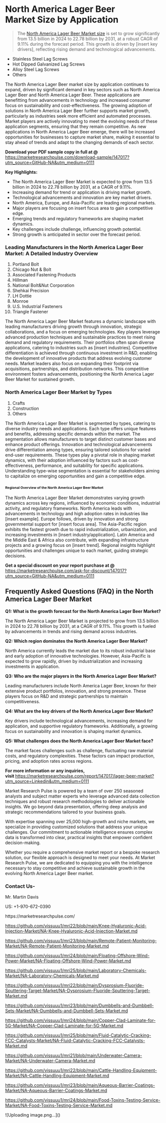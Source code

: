 <h1>North America Lager Beer Market&nbsp;Size by Application</h1><blockquote><p>The <a href="https://marketresearchpulse.com/download-sample/147017?utm_source=GitHub-NA&amp;utm_medium=0111">North America Lager Beer Market size</a> is set to grow significantly from 13.5 billion in 2024 to 22.78 billion by 2031, at a robust CAGR of 9.11% during the forecast period. This growth is driven by [insert key drivers], reflecting rising demand and technological advancements.</p></blockquote><ul><li>Stainless Steel Lag Screws<li> Hot Dipped Galvanized Lag Screws<li> Alloy Steel Lag Screws<li> Others</li></ul><p>The North America Lager Beer market size by application continues to expand, driven by significant demand in key sectors such as North America Lager Beer and North America Lager Beer. These applications are benefitting from advancements in technology and increased consumer focus on sustainability and cost-effectiveness. The growing adoption of solutions in North America Lager Beer further supports market growth, particularly as industries seek more efficient and automated processes. Market players are actively innovating to meet the evolving needs of these application segments, ensuring that they remain competitive. As new applications in North America Lager Beer emerge, there will be increased opportunities for businesses to capture market share, making it essential to stay ahead of trends and adapt to the changing demands of each sector.</p><p><strong>Download your PDF sample copy in full at @ </strong><a href="https://marketresearchpulse.com/download-sample/147017?utm_source=GitHub-NA&amp;utm_medium=0111">https://marketresearchpulse.com/download-sample/147017?utm_source=GitHub-NA&amp;utm_medium=0111</a></p><p><strong>Key Highlights: </strong></p><ul><li>The North America Lager Beer Market is expected to grow from 13.5 billion in 2024 to 22.78 billion by 2031, at a CAGR of 9.11%.</li><li>Increasing demand for trend or application is driving market growth.</li><li>Technological advancements and innovation are key market drivers.</li><li>North America, Europe, and Asia-Pacific are leading regional markets.</li><li>Major players are focusing on insert focus area to gain a competitive edge.</li><li>Emerging trends and regulatory frameworks are shaping market dynamics.</li><li>Key challenges include challenge, influencing growth potential.</li><li>Strong growth is anticipated in sector over the forecast period.</li></ul><h3>Leading Manufacturers in the North America Lager Beer Market: A Detailed Industry Overview</h3><ol><li>Portland Bolt</li><li>Chicago Nut & Bolt</li><li>Associated Fastening Products</li><li>Hillman</li><li>National Bolt&Nut Corporation</li><li>Shehkai Precision</li><li>LH Dottie</li><li>Monroe</li><li>U.S. Industrial Fasteners</li><li>Triangle Fastener</li></ol><div class="flex max-w-full flex-col flex-grow"><div class="min-h-8 text-message flex w-full flex-col items-end gap-2 whitespace-normal break-words [.text-message+&amp;]:mt-5" dir="auto" data-message-author-role="assistant" data-message-id="fd8432e4-4910-450d-b182-61b7bfb0a01f" data-message-model-slug="gpt-4o"><div class="flex w-full flex-col gap-1 empty:hidden first:pt-[3px]"><div class="markdown prose w-full break-words dark:prose-invert light"><p>The North America Lager Beer Market features a dynamic landscape with leading manufacturers driving growth through innovation, strategic collaborations, and a focus on emerging technologies. Key players leverage advanced production techniques and sustainable practices to meet rising demand and regulatory requirements. Their portfolios often span diverse applications, catering to industries such as [insert industries]. Competitive differentiation is achieved through continuous investment in R&amp;D, enabling the development of innovative products that address evolving customer needs. Market leaders also focus on expanding their footprint via acquisitions, partnerships, and distribution networks. This competitive environment fosters advancements, positioning the North America Lager Beer Market for sustained growth.</p></div></div></div></div><h3>North America Lager Beer Market by Types</h3><ol><li>Crafts<li> Construction<li> Others</li></ol><div class="flex max-w-full flex-col flex-grow"><div class="min-h-8 text-message flex w-full flex-col items-end gap-2 whitespace-normal break-words [.text-message+&amp;]:mt-5" dir="auto" data-message-author-role="assistant" data-message-id="084470be-0bb7-4664-bddf-5156b4f41249" data-message-model-slug="gpt-4o-mini"><div class="flex w-full flex-col gap-1 empty:hidden first:pt-[3px]"><div class="markdown prose w-full break-words dark:prose-invert light"><p>The North America Lager Beer Market is segmented by types, catering to diverse industry needs and applications. Each type offers unique features and benefits, addressing specific demands within the market. The segmentation allows manufacturers to target distinct customer bases and enhance product offerings. Innovation and technological advancements drive differentiation among types, ensuring tailored solutions for varied end-user requirements. These types play a pivotal role in shaping market dynamics, with their adoption influenced by factors such as cost-effectiveness, performance, and suitability for specific applications. Understanding type-wise segmentation is essential for stakeholders aiming to capitalize on emerging opportunities and gain a competitive edge.</p></div></div></div></div><h3><span style="font-size: 11px;">Regional Overview of the North America Lager Beer Market</span></h3><div class="flex max-w-full flex-col flex-grow"><div class="min-h-8 text-message flex w-full flex-col items-end gap-2 whitespace-normal break-words [.text-message+&amp;]:mt-5" dir="auto" data-message-author-role="assistant" data-message-id="e9038762-ce64-4e30-91c9-9bd413514231" data-message-model-slug="gpt-4o-mini"><div class="flex w-full flex-col gap-1 empty:hidden first:pt-[3px]"><div class="markdown prose w-full break-words dark:prose-invert light"><p>The North America Lager Beer Market demonstrates varying growth dynamics across key regions, influenced by economic conditions, industrial activity, and regulatory frameworks. North America leads with advancements in technology and high adoption rates in industries like [insert example]. Europe follows, driven by innovation and strong governmental support for [insert focus area]. The Asia-Pacific region exhibits the fastest growth due to rapid industrialization, urbanization, and increasing investments in [insert industry/application]. Latin America and the Middle East &amp; Africa also contribute, with expanding infrastructure projects and a growing focus on [insert trend]. Regional insights highlight opportunities and challenges unique to each market, guiding strategic decisions.</p></div></div></div></div><p><strong>Get a special discount on your report purchase at @ </strong><a href="https://marketresearchpulse.com/ask-for-discount/147017?utm_source=GitHub-NA&amp;utm_medium=0111">https://marketresearchpulse.com/ask-for-discount/147017?utm_source=GitHub-NA&amp;utm_medium=0111</a></p><h2>Frequently Asked Questions (FAQ) in the North America Lager Beer Market</h2><p><strong>Q1: What is the growth forecast for the North America Lager Beer Market?</strong></p><p>The North America Lager Beer Market is projected to grow from 13.5 billion in 2024 to 22.78 billion by 2031, at a CAGR of 9.11%. This growth is fueled by advancements in trends and rising demand across industries.</p><p><strong>Q2: Which region dominates the North America Lager Beer Market?</strong></p><p>North America currently leads the market due to its robust industrial base and early adoption of innovative technologies. However, Asia-Pacific is expected to grow rapidly, driven by industrialization and increasing investments in application.</p><p><strong>Q3: Who are the major players in the North America Lager Beer Market?</strong></p><p>Leading manufacturers include North America Lager Beer, known for their extensive product portfolios, innovation, and strong presence. These players focus on R&amp;D and strategic partnerships to maintain competitiveness.</p><p><strong>Q4: What are the key drivers of the North America Lager Beer Market?</strong></p><p>Key drivers include technological advancements, increasing demand for application, and supportive regulatory frameworks. Additionally, a growing focus on sustainability and innovation is shaping market dynamics.</p><p><strong>Q5: What challenges does the North America Lager Beer Market face?</strong></p><p>The market faces challenges such as challenge, fluctuating raw material costs, and regulatory complexities. These factors can impact production, pricing, and adoption rates across regions.</p><p><strong>For more information or any inquiries, visit&nbsp;</strong><a href="https://marketresearchpulse.com/report/147017/lager-beer-market?utm_source=Linkedin&utm_medium=0111">https://marketresearchpulse.com/report/147017/lager-beer-market?utm_source=Linkedin&utm_medium=0111</a></p><p>Market Research Pulse is powered by a team of over 250 seasoned analysts and subject matter experts who leverage advanced data collection techniques and robust research methodologies to deliver actionable insights. We go beyond data presentation, offering deep analysis and strategic recommendations tailored to your business goals.</p><p>With expertise spanning over 25,000 high-growth and niche markets, we specialize in providing customized solutions that address your unique challenges. Our commitment to actionable intelligence ensures complex data is transformed into clear, practical insights that empower confident decision-making.</p><p>Whether you require a comprehensive market report or a bespoke research solution, our flexible approach is designed to meet your needs. At Market Research Pulse, we are dedicated to equipping you with the intelligence necessary to stay competitive and achieve sustainable growth in the evolving North America Lager Beer market.</p><h3><strong>Contact Us-</strong></h3><p>Mr. Martin Davis</p><p>US: +1-970-672-0390</p><p>https://marketresearchpulse.com/</p><p><a href="https://github.com/vissuuu1/mri22/blob/main/Knee-Hyaluronic-Acid-Injection-Market/NA-Knee-Hyaluronic-Acid-Injection-Market.md">https://github.com/vissuuu1/mri22/blob/main/Knee-Hyaluronic-Acid-Injection-Market/NA-Knee-Hyaluronic-Acid-Injection-Market.md</a></p><p><a href="https://github.com/vissuuu1/mri23/blob/main/Remote-Patient-Monitoring-Market/NA-Remote-Patient-Monitoring-Market.md">https://github.com/vissuuu1/mri23/blob/main/Remote-Patient-Monitoring-Market/NA-Remote-Patient-Monitoring-Market.md</a></p><p><a href="https://github.com/vissuuu1/mri24/blob/main/Floating-Offshore-Wind-Power-Market/NA-Floating-Offshore-Wind-Power-Market.md">https://github.com/vissuuu1/mri24/blob/main/Floating-Offshore-Wind-Power-Market/NA-Floating-Offshore-Wind-Power-Market.md</a></p><p><a href="https://github.com/vissuuu1/mri25/blob/main/Laboratory-Chemicals-Market/NA-Laboratory-Chemicals-Market.md">https://github.com/vissuuu1/mri25/blob/main/Laboratory-Chemicals-Market/NA-Laboratory-Chemicals-Market.md</a></p><p><a href="https://github.com/vissuuu1/mri22/blob/main/Dysprosium-Fluoride-Sputtering-Target-Market/NA-Dysprosium-Fluoride-Sputtering-Target-Market.md">https://github.com/vissuuu1/mri22/blob/main/Dysprosium-Fluoride-Sputtering-Target-Market/NA-Dysprosium-Fluoride-Sputtering-Target-Market.md</a></p><p><a href="https://github.com/vissuuu1/mri23/blob/main/Dumbbells-and-Dumbbell-Sets-Market/NA-Dumbbells-and-Dumbbell-Sets-Market.md">https://github.com/vissuuu1/mri23/blob/main/Dumbbells-and-Dumbbell-Sets-Market/NA-Dumbbells-and-Dumbbell-Sets-Market.md</a></p><p><a href="https://github.com/vissuuu1/mri24/blob/main/Copper-Clad-Laminate-for-5G-Market/NA-Copper-Clad-Laminate-for-5G-Market.md">https://github.com/vissuuu1/mri24/blob/main/Copper-Clad-Laminate-for-5G-Market/NA-Copper-Clad-Laminate-for-5G-Market.md</a></p><p><a href="https://github.com/vissuuu1/mri25/blob/main/Fluid-Catalytic-Cracking-FCC-Catalysts-Market/NA-Fluid-Catalytic-Cracking-FCC-Catalysts-Market.md">https://github.com/vissuuu1/mri25/blob/main/Fluid-Catalytic-Cracking-FCC-Catalysts-Market/NA-Fluid-Catalytic-Cracking-FCC-Catalysts-Market.md</a></p><p><a href="https://github.com/vissuuu1/mri21/blob/main/Underwater-Camera-Market/NA-Underwater-Camera-Market.md">https://github.com/vissuuu1/mri21/blob/main/Underwater-Camera-Market/NA-Underwater-Camera-Market.md</a></p><p><a href="https://github.com/vissuuu1/mri22/blob/main/Cattle-Handling-Equipment-Market/NA-Cattle-Handling-Equipment-Market.md">https://github.com/vissuuu1/mri22/blob/main/Cattle-Handling-Equipment-Market/NA-Cattle-Handling-Equipment-Market.md</a></p><p><a href="https://github.com/vissuuu1/mri23/blob/main/Aqueous-Barrier-Coatings-Market/NA-Aqueous-Barrier-Coatings-Market.md">https://github.com/vissuuu1/mri23/blob/main/Aqueous-Barrier-Coatings-Market/NA-Aqueous-Barrier-Coatings-Market.md</a></p><p><a href="https://github.com/vissuuu1/mri24/blob/main/Food-Toxins-Testing-Service-Market/NA-Food-Toxins-Testing-Service-Market.md">https://github.com/vissuuu1/mri24/blob/main/Food-Toxins-Testing-Service-Market/NA-Food-Toxins-Testing-Service-Market.md</a></p>
![Uploading image.png…]()
